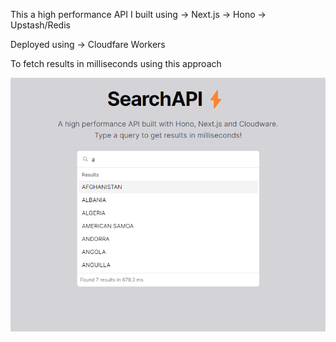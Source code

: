 This a high performance API I built using
-> Next.js
-> Hono
-> Upstash/Redis

Deployed using
-> Cloudfare Workers

To fetch results in milliseconds using this approach

![app ss](image.png)

